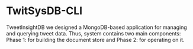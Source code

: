 # TwitSysDB-CLI
TweetInsightDB we designed a MongoDB-based application for managing and querying tweet data. Thus, system contains two main components: Phase 1: for building the document store and Phase 2: for operating on it.
